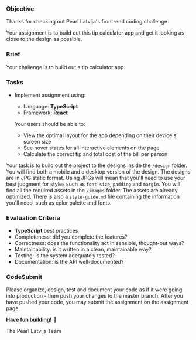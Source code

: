 ### Objective

Thanks for checking out Pearl Latvija's front-end coding challenge.

Your assignment is to build out this tip calculator app and get it looking as close to the design as possible.

### Brief

Your challenge is to build out a tip calculator app.

### Tasks

-   Implement assignment using:

    -   Language: **TypeScript**
    -   Framework: **React**

    Your users should be able to:

    -   View the optimal layout for the app depending on their device's screen size
    -   See hover states for all interactive elements on the page
    -   Calculate the correct tip and total cost of the bill per person

Your task is to build out the project to the designs inside the `/design` folder. You will find both a mobile and a desktop version of the design.
The designs are in JPG static format. Using JPGs will mean that you'll need to use your best judgment for styles such as `font-size`, `padding` and `margin`.
You will find all the required assets in the `/images` folder. The assets are already optimized. There is also a `style-guide.md` file containing the information you'll need, such as color palette and fonts.

### Evaluation Criteria

-   **TypeScript** best practices
-   Completeness: did you complete the features?
-   Correctness: does the functionality act in sensible, thought-out ways?
-   Maintainability: is it written in a clean, maintainable way?
-   Testing: is the system adequately tested?
-   Documentation: is the API well-documented?

### CodeSubmit

Please organize, design, test and document your code as if it were going into production - then push your changes to the master branch. After you have pushed your code, you may submit the assignment on the assignment page.

**Have fun building!** 🚀

The Pearl Latvija Team